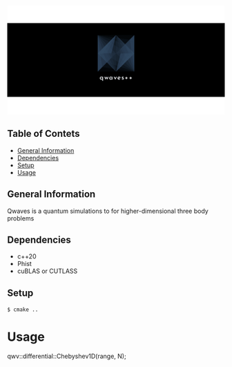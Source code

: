 
![qwave banner](./images/qwaves_banner.png)

## Table of Contets
* [General Information](#general-information)
* [Dependencies](#dependencies)
* [Setup](#setup)
* [Usage](#usage)

## General Information
Qwaves is a quantum simulations to for higher-dimensional three body problems

## Dependencies
* c++20
* Phist
* cuBLAS or CUTLASS

## Setup
```
$ cmake ..
```

# Usage

qwv::differential::Chebyshev1D(range, N);

